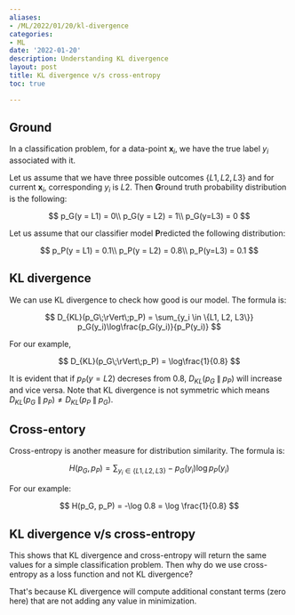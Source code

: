 ```yaml
---
aliases:
- /ML/2022/01/20/kl-divergence
categories:
- ML
date: '2022-01-20'
description: Understanding KL divergence
layout: post
title: KL divergence v/s cross-entropy
toc: true

---
```


## Ground

In a classification problem, for a data-point $\mathbf{x}_i$, we have the true label $y_i$ associated with it. 

Let us assume that we have three possible outcomes $\{L1, L2, L3\}$ and for current $\mathbf{x}_i$, corresponding $y_i$ is $L2$. Then **G**round truth probability distribution is the following:

$$
p_G(y = L1) = 0\\
p_G(y = L2) = 1\\
p_G(y=L3) = 0
$$

Let us assume that our classifier model **P**redicted the following distribution:

$$
p_P(y = L1) = 0.1\\
p_P(y = L2) = 0.8\\
p_P(y=L3) = 0.1
$$

## KL divergence

We can use KL divergence to check how good is our model. The formula is:

$$
D_{KL}(p_G\;\rVert\;p_P) = \sum_{y_i \in \{L1, L2, L3\}} p_G(y_i)\log\frac{p_G(y_i)}{p_P(y_i)} 
$$

For our example,

$$
D_{KL}(p_G\;\rVert\;p_P) = \log\frac{1}{0.8}
$$

It is evident that if $p_P(y = L2)$ decreses from $0.8$, $D_{KL}(p_G\;\rVert\;p_P)$ will increase and vice versa. Note that KL divergence is not symmetric which means $D_{KL}(p_G\;\rVert\;p_P) \ne D_{KL}(p_P\;\rVert\;p_G)$.

## Cross-entory

Cross-entropy is another measure for distribution similarity. The formula is:

$$
H(p_G, p_P) = \sum_{y_i \in \{L1, L2, L3\}} - p_G(y_i)\log p_P(y_i)
$$

For our example:

$$
H(p_G, p_P) = -\log 0.8 = \log \frac{1}{0.8}
$$


## KL divergence v/s cross-entropy

This shows that KL divergence and cross-entropy will return the same values for a simple classification problem. Then why do we use cross-entropy as a loss function and not KL divergence?

That's because KL divergence will compute additional constant terms (zero here) that are not adding any value in minimization. 